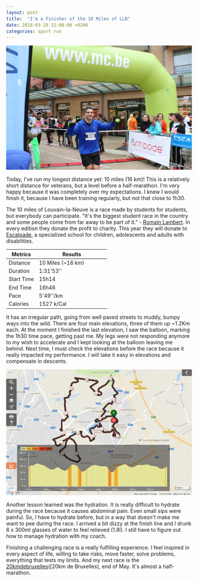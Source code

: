 ```yaml
---
layout: post
title:  "I'm a Finisher of the 10 Miles of LLN"
date: 2018-03-28 12:00:00 +0200
categories: sport run
---
```


![Finishing the race](/images/posts/ten-miles-lln.jpg)

Today, I've run my longest distance yet: 10 miles (16 km)! This is a relatively short distance for veterans, but a level before a half-marathon. I'm very happy because it was completely over my expectations. I knew I would finish it, because I have been training regularly, but not that close to 1h30.

<!-- more -->

The 10 miles of Louvain-la-Neuve is a race made by students for students, but everybody can participate. "It's the biggest student race in the country and some people come from far away to be part of it." - [Romain Lambert][dh-belgium]. In every edition they donate the profit to charity. This year they will donate to [Escalpade], a specialized school for children, adolescents and adults with disabilities.

<table class="table">
  <colgroup>
    <col width="30%" />
    <col width="70%" />
  </colgroup>
  <thead>
    <tr class="header">
      <th>Metrics</th>
      <th>Results</th>
    </tr>
  </thead>
  <tbody>
    <tr>
      <td>Distance</td>
      <td>10 Miles (~16 km)</td>
    </tr>
    <tr>
      <td>Duration</td>
      <td>1:31'53''</td>
    </tr>
    <tr>
      <td>Start Time</td>
      <td>15h14</td>
    </tr>
    <tr>
      <td>End Time</td>
      <td>16h46</td>
    </tr>
    <tr>
      <td>Pace</td>
      <td>5'49''/km</td>
    </tr>    
    <tr>
      <td>Calories</td>
      <td>1527 k/Cal</td>
    </tr>
  </tbody>
</table>

It has an irregular path, going from well paved streets to muddy, bumpy ways into the wild. There are four main elevations, three of them up ~1.2Km each. At the moment I finished the last elevation, I saw the balloon, marking the 1h30 time pace, getting past me. My legs were not responding anymore to my wish to accelerate and I kept looking at the balloon leaving me behind. Next time, I must check the elevations before the race because it really impacted my performance. I will take it easy in elevations and compensate in descents.

![Details of the track](/images/posts/ten-miles-lln-2.png)

Another lesson learned was the hydration. It is really difficult to hydrate during the race because it causes abdominal pain. Even small sips were painful. So, I have to hydrate before, but in a way that doesn't make me want to pee during the race. I arrived a bit dizzy at the finish line and I drunk 6 x 300ml glasses of water to feel relieved (1.8l). I still have to figure out how to manage hydration with my coach.

Finishing a challenging race is a really fulfilling experience. I feel inspired in every aspect of life, willing to take risks, move faster, solve problems, everything that tests my limits. And my next race is the [20kmdebruxelles]([20km de Bruxelles), end of May. It's almost a half-marathon.

[dh-belgium]: http://www.dhnet.be/sports/omnisports/running/les-10-miles-de-lln-le-plus-grand-jogging-estudiantin-de-belgique-58d1a20bcd705cd98e165af6
[Escalpade]: http://escalpade.be
[20kmdebruxelles]: http://www.20kmdebruxelles.be
